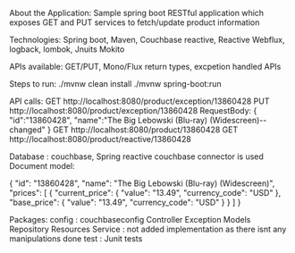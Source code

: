 About the Application:
Sample spring boot RESTful application which exposes GET and PUT services to fetch/update product information

Technologies:
Spring boot, Maven, Couchbase reactive, Reactive Webflux, logback, lombok, Jnuits Mokito

APIs available:
GET/PUT, Mono/Flux return types, excpetion handled APIs


Steps to run:
./mvnw clean install
./mvnw spring-boot:run

API calls:
GET http://localhost:8080/product/exception/13860428
PUT http://localhost:8080/product/exception/13860428
RequestBody:
{
    "id":"13860428",
    "name":"The Big Lebowski (Blu-ray) (Widescreen)--changed"
}
GET http://localhost:8080/product/13860428
GET http://localhost:8080/product/reactive/13860428


Database : couchbase, Spring reactive couchbase connector is used
Document model:

{
    "id": "13860428",
    "name": "The Big Lebowski (Blu-ray) (Widescreen)",
    "prices": [
        {
            "current_price": {
                "value": "13.49",
                "currency_code": "USD"
            },
            "base_price": {
                "value": "13.49",
                "currency_code": "USD"
            }
        }
    ]
}

Packages:
config : couchbaseconfig 
Controller
Exception
Models
Repository
Resources
Service : not added implementation as there isnt any manipulations done
test : Junit tests




